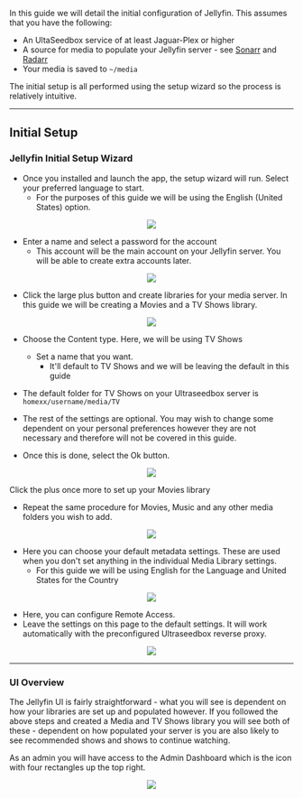 In this guide we will detail the initial configuration of Jellyfin. This assumes that you have the following:


* An UltaSeedbox service of at least Jaguar-Plex or higher
* A source for media to populate your Jellyfin server - see [Sonarr](https://docs.usbx.me/books/sonarr) and [Radarr](https://docs.usbx.me/books/radarr)
* Your media is saved to `~/media`

The initial setup is all performed using the setup wizard so the process is relatively intuitive.

***

## Initial Setup
### Jellyfin Initial Setup Wizard

* Once you installed and launch the app, the setup wizard will run. Select your preferred language to start.
  * For the purposes of this guide we will be using the English (United States) option.

<p align="center"><img src="https://docs.usbx.me/uploads/images/gallery/2019-11/Wizard-1.PNG"></p>

* Enter a name and select a password for the account
  * This account will be the main account on your Jellyfin server. You will be able to create extra accounts later.

<p align="center"><img src="https://docs.usbx.me/uploads/images/gallery/2019-11/Wizard-2.PNG"></p>

* Click the large plus button and create libraries for your media server. In this guide we will be creating a Movies and a TV Shows library.

<p align="center"><img src="https://docs.usbx.me/uploads/images/gallery/2019-11/Wizard-3.PNG"></p>

* Choose the Content type. Here, we will be using TV Shows
  * Set a name that you want.
    * It'll default to TV Shows and we will be leaving the default in this guide
* The default folder for TV Shows on your Ultraseedbox server is `homexx/username/media/TV`
* The rest of the settings are optional. You may wish to change some dependent on your personal preferences however they are not necessary and therefore will not be covered in this guide.

* Once this is done, select the Ok button.

<p align="center"><img src="https://docs.usbx.me/uploads/images/gallery/2019-11/Wizard-5.PNG"></p>

Click the plus once more to set up your Movies library

* Repeat the same procedure for Movies, Music and any other media folders you wish to add.

<p align="center"><img src="https://docs.usbx.me/uploads/images/gallery/2019-11/Wizard-4.PNG"></p>

* Here you can choose your default metadata settings. These are used when you don't set anything in the individual Media Library settings.
  * For this guide we will be using English for the Language and United States for the Country

<p align="center"><img src="https://docs.usbx.me/uploads/images/gallery/2019-11/Wizard-6.PNG"></p>

* Here, you can configure Remote Access.
* Leave the settings on this page to the default settings. It will work automatically with the preconfigured Ultraseedbox reverse proxy.

<p align="center"><img src="https://docs.usbx.me/uploads/images/gallery/2019-11/Wizard-7.PNG"></p>

***

### UI Overview

The Jellyfin UI is fairly straightforward - what you will see is dependent on how your libraries are set up and populated however. If you followed the above steps and created a Media and TV Shows library you will see both of these - dependent on how populated your server is you are also likely to see recommended shows and shows to continue watching.

As an admin you will have access to the Admin Dashboard which is the icon with four rectangles up the top right.

<p align="center"><img src="https://docs.usbx.me/uploads/images/gallery/2019-11/1.PNG"></p>